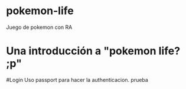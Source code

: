 # pokemon-life
Juego de pokemon con RA

# Una introducción a "pokemon life? ;p"

#Login
 Uso passport para hacer la authenticacion.
prueba
